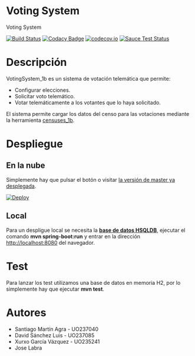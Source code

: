# Voting System

Voting System

[![Build Status](https://travis-ci.org/Arquisoft/VotingSystem_1b.svg?branch=master)](https://travis-ci.org/Arquisoft/VotingSystem_1b)
[![Codacy Badge](https://api.codacy.com/project/badge/grade/43ec857abe7d4b70a0cc93f6a4cc4364)](https://www.codacy.com/app/jelabra/VotingSystem_1b)
[![codecov.io](https://codecov.io/github/Arquisoft/VotingSystem_1b/coverage.svg?branch=master)](https://codecov.io/github/Arquisoft/VotingSystem_1b?branch=master)
[![Sauce Test Status](https://saucelabs.com/buildstatus/SantiMA10?auth=2a20728ed2c204f2b3b860493620581f)](https://saucelabs.com/u/SantiMA10?auth=2a20728ed2c204f2b3b860493620581f)

# Descripción 
VotingSystem_1b es un sistema de votación telemática que permite:
* Configurar elecciones.
* Solicitar voto telemático.
* Votar telemáticamente a los votantes que lo haya solicitado.

El sistema permite cargar los datos del censo para las votaciones mediante la herramienta [censuses_1b](https://github.com/Arquisoft/censuses_1b).

# Despliegue
## En la nube
Simplemente hay que pulsar el botón o visitar [la versión de master ya desplegada](http://voting-system-1b.herokuapp.com).

[![Deploy](https://www.herokucdn.com/deploy/button.svg)](https://heroku.com/deploy)

## Local
Para un despligue local se necesita la **[base de datos HSQLDB](#URL)**, ejecutar el comando **mvn spring-boot:run** y entrar en la dirección [http://localhost:8080](http://localhost:8080) del navegador.

# Test
Para lanzar los test utilizamos una base de datos en memoria H2, por lo simplemente hay que ejecutar **mvn test**.

# Autores

* Santiago Martín Agra - UO237040
* David Sánchez Luis - UO237085
* Xurxo García Vázquez - UO235241
* Jose Labra
